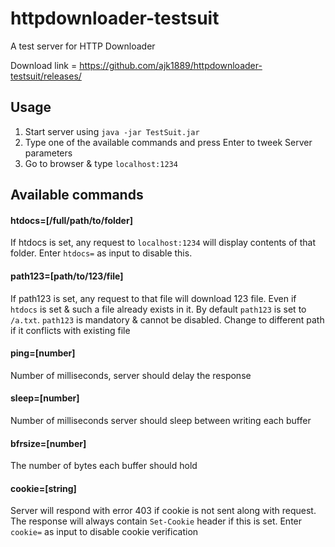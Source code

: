 # httpdownloader-testsuit
A test server for HTTP Downloader

Download link = https://github.com/ajk1889/httpdownloader-testsuit/releases/

## Usage
1. Start server using `java -jar TestSuit.jar`
2. Type one of the available commands and press Enter to tweek Server parameters
3. Go to browser & type `localhost:1234`

## Available commands
#### htdocs=[/full/path/to/folder]
If htdocs is set, any request to `localhost:1234` will display contents of that folder. Enter `htdocs=` as input to disable this.
#### path123=[path/to/123/file]
If path123 is set, any request to that file will download 123 file. Even if `htdocs` is set & such a file already exists in it. 
By default `path123` is set to `/a.txt`. `path123` is mandatory & cannot be disabled. Change to different path if it conflicts with existing file
#### ping=[number]
Number of milliseconds, server should delay the response
#### sleep=[number]
Number of milliseconds server should sleep between writing each buffer
#### bfrsize=[number]
The number of bytes each buffer should hold
#### cookie=[string]
Server will respond with error 403 if cookie is not sent along with request. 
The response will always contain `Set-Cookie` header if this is set.
Enter `cookie=` as input to disable cookie verification

